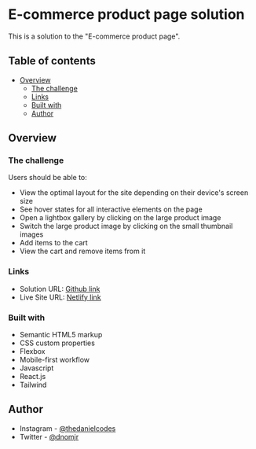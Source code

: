 # E-commerce product page solution

This is a solution to the "E-commerce product page".

## Table of contents

- [Overview](#overview)
  - [The challenge](#the-challenge)
  - [Links](#links)
  - [Built with](#built-with)
  - [Author](#author)

## Overview

### The challenge

Users should be able to:

- View the optimal layout for the site depending on their device's screen size
- See hover states for all interactive elements on the page
- Open a lightbox gallery by clicking on the large product image
- Switch the large product image by clicking on the small thumbnail images
- Add items to the cart
- View the cart and remove items from it


### Links

- Solution URL: [Github link](https://github.com/dnomjr/ecommerce_page_REACT_TAILWIND)
- Live Site URL: [Netlify link](https://ecommerce-single-page-app.netlify.app/)

### Built with

- Semantic HTML5 markup
- CSS custom properties
- Flexbox
- Mobile-first workflow
- Javascript
- React.js
- Tailwind

## Author

- Instagram - [@thedanielcodes](https://www.instagram.com/thedanielcodes/)
- Twitter - [@dnomjr](https://twitter.com/dnomjr)
